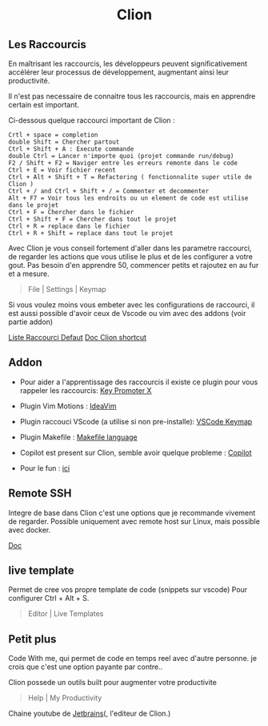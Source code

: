 <h1 align="center">Clion</h1>

## Les Raccourcis

En maîtrisant les raccourcis, les développeurs peuvent significativement
accélérer leur processus de développement, augmentant ainsi leur productivité.

Il n'est pas necessaire de connaitre tous les raccourcis, mais en apprendre certain
est important.

Ci-dessous quelque raccourci important de Clion :

    Crtl + space = completion
    double Shift = Chercher partout
    Ctrl + Shift + A : Execute commande
    double Ctrl = Lancer n'importe quoi (projet commande run/debug)
    F2 / Shift + F2 = Naviger entre les erreurs remonte dans le code
    Ctrl + E = Voir fichier recent
    Ctrl + Alt + Shift + T = Refactoring ( fonctionnalite super utile de Clion )
    Ctrl + / and Ctrl + Shift + / = Commenter et decommenter 
    Alt + F7 = Voir tous les endroits ou un element de code est utilise dans le projet
    Ctrl + F = Chercher dans le fichier
    Ctrl + Shift + F = Chercher dans tout le projet
    Ctrl + R = replace dans le fichier
    Ctrl + R + Shift = replace dans tout le projet

Avec Clion je vous conseil fortement d'aller dans les parametre raccourci, de regarder les actions que vous utilise
le plus et de les configurer a votre gout. Pas besoin d'en apprendre 50, commencer petits et rajoutez en au fur et a mesure.

>File | Settings | Keymap

Si vous voulez moins vous embeter avec les configurations de raccourci,
il est aussi possible d'avoir ceux de Vscode ou vim avec des addons (voir partie addon)

[Liste Raccourci Defaut](https://resources.jetbrains.com/storage/products/intellij-idea/docs/IntelliJIDEA_ReferenceCard.pdf)
[Doc Clion shortcut](https://www.jetbrains.com/help/clion/configuring-keyboard-and-mouse-shortcuts.html) 

## Addon

- Pour aider a l'apprentissage des raccourcis il existe ce plugin pour vous rappeler les raccourcis:
[Key Promoter X](https://plugins.jetbrains.com/plugin/9792-key-promoter-x)
- Plugin Vim Motions : [IdeaVim](https://plugins.jetbrains.com/plugin/164-ideavim)
- Plugin raccouci VScode (a utilise si non pre-installe): [VSCode Keymap](https://plugins.jetbrains.com/plugin/12062-vscode-keymap)
- Plugin Makefile : [Makefile language](https://plugins.jetbrains.com/plugin/9333-makefile-language)
- Copilot est present sur Clion, semble avoir quelque probleme : [Copilot](https://plugins.jetbrains.com/plugin/17718-github-copilot)

- Pour le fun : [ici](https://plugins.jetbrains.com/plugin/8575-nyan-progress-bar)

## Remote SSH

Integre de base dans Clion c'est une options que je recommande vivement de regarder.
Possible uniquement avec remote host sur Linux, mais possible avec docker.

[Doc](https://www.jetbrains.com/help/clion/remote-projects-support.html)

## live template

Permet de cree vos propre template de code (snippets sur vscode)
Pour configurer Ctrl + Alt + S.
> Editor | Live Templates 

## Petit plus

Code With me, qui permet de code en temps reel avec d'autre personne.
je crois que c'est une option payante par contre..

Clion possede un outils built pour augmenter votre productivite

>Help | My Productivity

Chaine youtube de [Jetbrains](https://www.youtube.com/@JetBrainsTV/featured)(, l'editeur de Clion.)
